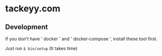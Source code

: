 # tackeyy.com

## Development

If you don't have ' docker ' and ' docker-compose ', install these tool first.

Just run ` $ bin/setup ` (It takes time)
